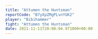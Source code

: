 ```yaml
---
title: "Attumen the Huntsman"
reportCode: "B7yXpZMgPLvnYGK2"
player: "Bibihammer"
fight: "Attumen the Huntsman"
date: 2021-11-11T20:08:04.971000+00:00
---
```

